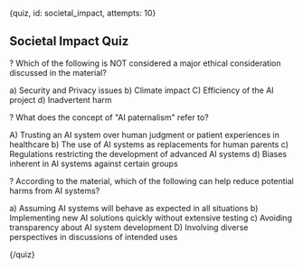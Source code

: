 
{quiz, id: societal_impact, attempts: 10}

## Societal Impact Quiz

? Which of the following is NOT considered a major ethical consideration discussed in the material?

a) Security and Privacy issues
b) Climate impact
C) Efficiency of the AI project
d) Inadvertent harm

? What does the concept of "AI paternalism" refer to?

A) Trusting an AI system over human judgment or patient experiences in healthcare
b) The use of AI systems as replacements for human parents
c) Regulations restricting the development of advanced AI systems
d) Biases inherent in AI systems against certain groups

? According to the material, which of the following can help reduce potential harms from AI systems?

a) Assuming AI systems will behave as expected in all situations
b) Implementing new AI solutions quickly without extensive testing
c) Avoiding transparency about AI system development
D) Involving diverse perspectives in discussions of intended uses

{/quiz}
